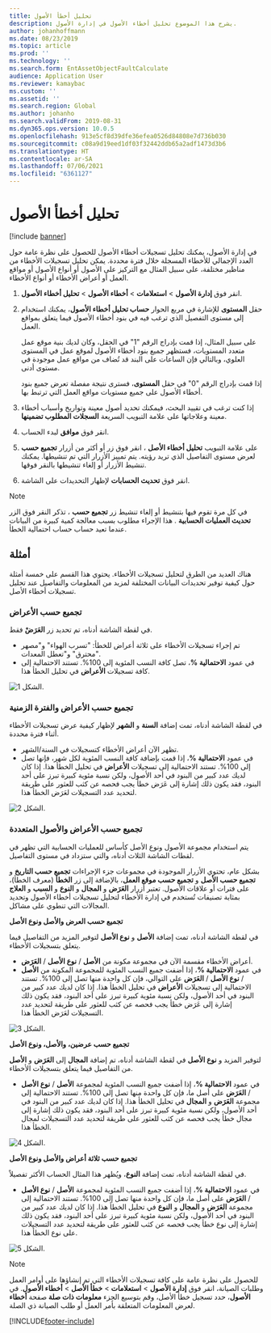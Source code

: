 ```yaml
---
title: تحليل أخطأ الأصول
description: يشرح هذا الموضوع تحليل أخطاء الأصول في إدارة الأصول.
author: johanhoffmann
ms.date: 08/23/2019
ms.topic: article
ms.prod: ''
ms.technology: ''
ms.search.form: EntAssetObjectFaultCalculate
audience: Application User
ms.reviewer: kamaybac
ms.custom: ''
ms.assetid: ''
ms.search.region: Global
ms.author: johanho
ms.search.validFrom: 2019-08-31
ms.dyn365.ops.version: 10.0.5
ms.openlocfilehash: 913e5cf8d39dfe36efea0526d84808e7d736b030
ms.sourcegitcommit: c08a9d19eed1df03f32442ddb65a2adf1473d3b6
ms.translationtype: HT
ms.contentlocale: ar-SA
ms.lasthandoff: 07/06/2021
ms.locfileid: "6361127"
---
```

# <a name="asset-fault-analysis"></a>تحليل أخطأ الأصول

[!include [banner](../../includes/banner.md)]

 

في إدارة الأصول، يمكنك تحليل تسجيلات أخطاء الأصول للحصول على نظرة عامة حول العدد الإجمالي للأخطاء المسجلة خلال فترة محددة. يمكن تحليل تسجيلات الأخطاء من مناظير مختلفة، على سبيل المثال مع التركيز على الأصول أو أنواع الأصول أو مواقع العمل أو أعراض الأخطاء أو أنواع الأخطاء.

1. انقر فوق **إدارة الأصول** > **استعلامات‬** > **أخطاء الأصول** > **تحليل أخطاء الأصول‬‏‎**.

2. في مربع الحوار **حساب تحليل أخطاء الأصول**، يمكنك استخدام‏‎ حقل **المستوى** للإشارة إلى مستوى التفصيل الذي ترغب فيه في بنود أخطاء الأصول فيما يتعلق بمواقع العمل. 

    على سبيل المثال، إذا قمت بإدراج الرقم "1" في الحقل، وكان لديك بنية موقع عمل متعدد المستويات، فستظهر جميع بنود أخطاء الأصول لموقع عمل في المستوى العلوي، وبالتالي فإن الساعات على البند قد تُضاف من مواقع عمل موجودة في مستوى أدنى.‬ 
        
    إذا قمت بإدراج الرقم "0" في حقل **المستوى**، فسترى نتيجة مفصلة تعرض جميع بنود أخطاء الأصول على جميع مستويات مواقع العمل التي ترتبط بها.

3. إذا كنت ترغب في تقييد البحث، فيمكنك تحديد أصول معينة وتواريخ وأسباب أخطاء معينة وعلاجاتها على علامة التبويب السريعة **السجلات المطلوب تضمينها‬**.

4. انقر فوق **موافق** لبدء الحساب.

5. على علامة التبويب **تحليل أخطاء الأصل‬** ، انقر فوق زر أو أكثر من أزرار **تجميع حسب‬** لعرض مستوى التفاصيل الذي تريد رؤيته. يتم تمييز الأزرار التي تم تنشيطها. يمكنك تنشيط الأزرار أو إلغاء تنشيطها بالنقر فوقها.

6. انقر فوق **تحديث الحسابات** لإظهار التحديدات على الشاشة. 

>[!NOTE]
>في كل مرة تقوم فيها بتنشيط أو إلغاء تنشيط زر **تجميع حسب** ، تذكر النقر فوق الزر **تحديث العمليات الحسابية** . هذا الإجراء مطلوب بسبب معالجة كمية كبيرة من البيانات عندما تعيد حساب حساب احتمالية الخطأ.

## <a name="examples"></a>أمثلة

هناك العديد من الطرق لتحليل تسجيلات الأخطاء. يحتوي هذا القسم على خمسة أمثلة حول كيفية توفير تحديدات البيانات المختلفة لمزيد من المعلومات والتفاصيل عند تحليل تسجيلات أخطاء الأصل.

### <a name="group-by-symptoms"></a>تجميع حسب الأعراض

في لقطة الشاشة أدناه، تم تحديد زر **العَرَضْ‬** فقط.

- تم إجراء تسجيلات الأخطاء على ثلاثة أعراض للخطأ: "تسرب الهواء" و"مصهر محترق" و"تعطل المعدات".  
- في عمود **الاحتمالية %**، تصل كافة النسب المئوية إلى 100%. تستند الاحتمالية إلى كافة تسجيلات **الأعراض** في تحليل الخطأ هذا.

![الشكل 1.](media/06-controlling-and-reporting.png)

### <a name="group-by-symptoms-and-time-period"></a>تجميع حسب الأعراض والفترة الزمنية

في لقطة الشاشة أدناه، تمت إضافة **السنة** و **الشهر** لإظهار كيفية عرض تسجيلات الأخطاء أثناء فترة محددة.

- تظهر الآن أعراض الأخطاء كتسجيلات في السنة/الشهر.  
- في عمود **الاحتمالية %**، إذا قمت بإضافة كافة النسب المئوية لكل شهر، فإنها تصل إلى 100%. تستند الاحتمالية إلى تسجيلات **الأعراض** في تحليل الخطأ هذا. إذا كان لديك عدد كبير من البنود في أحد الأصول، ولكن نسبة مئوية كبيرة تبرز على أحد البنود، فقد يكون ذلك إشارة إلى عَرَض خطأ يجب فحصه عن كثب للعثور على طريقة لتحديد عدد التسجيلات لعَرَض الخطأ هذا.

![الشكل 2.](media/07-controlling-and-reporting.png)

### <a name="group-by-multiple-symptoms-and-assets"></a>تجميع حسب الأعراض والأصول المتعددة

يتم استخدام مجموعة الأصول ونوع الأصل كأساس للعمليات الحسابية التي تظهر في لقطات الشاشة الثلاث أدناه، والتي ستزداد في مستوى التفاصيل.  

بشكل عام، تحتوي الأزرار الموجودة في مجموعات جزء الإجراءات **تجميع حسب التاريخ** و **تجميع حسب الأصل** و **تجميع حسب موقع العمل**، بالإضافة إلى زر **الخطأ** (معرف الخطأ)، على فترات أو علاقات الأصول. تعتبر أزرار **العَرَض** و **المجال** و **النوع** و **السبب** و **العلاج** بمثابة تصنيفات تُستخدم في إدارة الأخطاء لتحليل تسجيلات أخطاء الأصول وتحديد المجالات التي تنطوي على مشاكل.  

**تجميع حسب العرض والأصل ونوع الأصل**

في لقطة الشاشة أدناه، تمت إضافة **الأصل** و **نوع الأصل** لتوفير المزيد من التفاصيل فيما يتعلق بتسجيلات الأخطاء.

- أعراض الأخطاء مقسمة الآن في مجموعة مكونة من **الأصل** / **نوع الأصل** / **العَرَض**.  
- في عمود **الاحتمالية %**، إذا أضفت جميع النسب المئوية للمجموعة المكونة من **الأصل** / **نوع الأصل** / **العَرَض** على التوالي، فإن كل واحدة منها تصل إلى 100%. تستند الاحتمالية إلى تسجيلات **الأعراض** في تحليل الخطأ هذا. إذا كان لديك عدد كبير من البنود في أحد الأصول، ولكن نسبة مئوية كبيرة تبرز على أحد البنود، فقد يكون ذلك إشارة إلى عَرَض خطأ يجب فحصه عن كثب للعثور على طريقة لتحديد عدد التسجيلات لعَرَض الخطأ هذا.

![الشكل 3.](media/08-controlling-and-reporting.png)

**تجميع حسب عرضين، والأصل، ونوع الأصل**

في لقطة الشاشة أدناه، تم إضافة **المجال** إلى **العَرَض** و **الأصل‏‎** و **نوع الأصل‏‎** لتوفير المزيد من التفاصيل فيما يتعلق بتسجيلات الأخطاء.

- في عمود **الاحتمالية %**، إذا أضفت جميع النسب المئوية لمجموعة **الأصل** / **نوع الأصل** / **العَرَض** على أصل ما، فإن كل واحدة منها تصل إلى 100%. تستند الاحتمالية إلى مجموعة **العَرَض** و **المجال** في تحليل الخطأ هذا. إذا كان لديك عدد كبير من البنود في أحد الأصول، ولكن نسبة مئوية كبيرة تبرز على أحد البنود، فقد يكون ذلك إشارة إلى مجال خطأ يجب فحصه عن كثب للعثور على طريقة لتحديد عدد التسجيلات لمجال الخطأ هذا.  

![الشكل 4.](media/09-controlling-and-reporting.png)

**تجميع حسب ثلاثة أعراض والأصل ونوع الأصل**

في لقطة الشاشة أدناه، تمت إضافة **النوع**، ويُظهر هذا المثال الحساب الأكثر تفصيلاً.
 
- في عمود **الاحتمالية %**، إذا أضفت جميع النسب المئوية لمجموعة **الأصل** / **نوع الأصل** / **العَرَض** على أصل ما، فإن كل واحدة منها تصل إلى 100%. تستند الاحتمالية إلى مجموعة **العَرَض** و **المجال** و **النوع** في تحليل الخطأ هذا. إذا كان لديك عدد كبير من البنود في أحد الأصول، ولكن نسبة مئوية كبيرة تبرز على أحد البنود، فقد يكون ذلك إشارة إلى نوع خطأ يجب فحصه عن كثب للعثور على طريقة لتحديد عدد التسجيلات على نوع الخطأ هذا.

![الشكل 5.](media/10-controlling-and-reporting.png)


>[!NOTE]
>للحصول على نظرة عامة على كافة تسجيلات الأخطاء التي تم إنشاؤها على أوامر العمل وطلبات الصيانة، انقر فوق **إدارة الأصول** > **استعلامات** > **خطأ الأصل** > **أخطاء الأصول**. في صفحة **أخطاء‏‎ الأصول**، حدد تسجيل خطأ الأصل، وقم بتوسيع الجزء **معلومات ذات صلة** لعرض المعلومات المتعلقة بأمر العمل أو طلب الصيانة ذي الصلة.



[!INCLUDE[footer-include](../../../includes/footer-banner.md)]